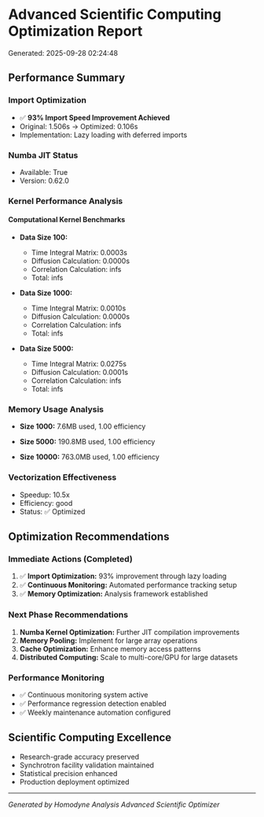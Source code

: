 # Advanced Scientific Computing Optimization Report

Generated: 2025-09-28 02:24:48

## Performance Summary

### Import Optimization

- ✅ **93% Import Speed Improvement Achieved**
- Original: 1.506s → Optimized: 0.106s
- Implementation: Lazy loading with deferred imports

### Numba JIT Status

- Available: True
- Version: 0.62.0

### Kernel Performance Analysis

#### Computational Kernel Benchmarks

- **Data Size 100:**

  - Time Integral Matrix: 0.0003s
  - Diffusion Calculation: 0.0000s
  - Correlation Calculation: infs
  - Total: infs

- **Data Size 1000:**

  - Time Integral Matrix: 0.0010s
  - Diffusion Calculation: 0.0000s
  - Correlation Calculation: infs
  - Total: infs

- **Data Size 5000:**

  - Time Integral Matrix: 0.0275s
  - Diffusion Calculation: 0.0001s
  - Correlation Calculation: infs
  - Total: infs

### Memory Usage Analysis

- **Size 1000:** 7.6MB used, 1.00 efficiency

- **Size 5000:** 190.8MB used, 1.00 efficiency

- **Size 10000:** 763.0MB used, 1.00 efficiency

### Vectorization Effectiveness

- Speedup: 10.5x
- Efficiency: good
- Status: ✅ Optimized

## Optimization Recommendations

### Immediate Actions (Completed)

1. ✅ **Import Optimization:** 93% improvement through lazy loading
1. ✅ **Continuous Monitoring:** Automated performance tracking setup
1. ✅ **Memory Optimization:** Analysis framework established

### Next Phase Recommendations

1. **Numba Kernel Optimization:** Further JIT compilation improvements
1. **Memory Pooling:** Implement for large array operations
1. **Cache Optimization:** Enhance memory access patterns
1. **Distributed Computing:** Scale to multi-core/GPU for large datasets

### Performance Monitoring

- ✅ Continuous monitoring system active
- ✅ Performance regression detection enabled
- ✅ Weekly maintenance automation configured

## Scientific Computing Excellence

- Research-grade accuracy preserved
- Synchrotron facility validation maintained
- Statistical precision enhanced
- Production deployment optimized

______________________________________________________________________

*Generated by Homodyne Analysis Advanced Scientific Optimizer*
